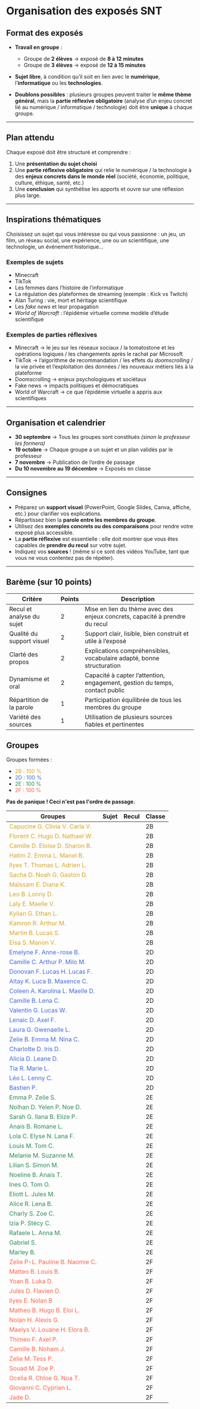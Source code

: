 # Organisation des exposés SNT

## Format des exposés
- **Travail en groupe** :  
  - Groupe de **2 élèves** → exposé de **8 à 12 minutes**  
  - Groupe de **3 élèves** → exposé de **12 à 15 minutes**  

- **Sujet libre**, à condition qu’il soit en lien avec le **numérique**, l’**informatique** ou les **technologies**.  

- **Doublons possibles** : plusieurs groupes peuvent traiter le **même thème général**, mais la **partie réflexive obligatoire** (analyse d’un enjeu concret lié au numérique / informatique / technologie) doit être **unique** à chaque groupe.  

---

## Plan attendu
Chaque exposé doit être structuré et comprendre :  
1. Une **présentation du sujet choisi**   
2. Une **partie réflexive obligatoire** qui relie le numérique / la technologie à des **enjeux concrets dans le monde réel** (société, économie, politique, culture, éthique, santé, etc.)  
3. Une **conclusion** qui synthétise les apports et ouvre sur une réflexion plus large.  

---

## Inspirations thématiques

Choisissez un sujet qui vous intéresse ou qui vous passionne : un jeu, un film, un réseau social, une expérience, une ou un scientifique, une technologie, un événement historique...  

### Exemples de sujets
- Minecraft  
- TikTok  
- Les femmes dans l’histoire de l’informatique  
- La régulation des plateformes de streaming (exemple : Kick vs Twitch)  
- Alan Turing : vie, mort et héritage scientifique  
- Les *fake news* et leur propagation  
- *World of Warcraft* : l’épidémie virtuelle comme modèle d’étude scientifique  

### Exemples de parties réflexives
- Minecraft → le jeu sur les réseaux sociaux / la tomatostone et les opérations logiques / les changements après le rachat par Microsoft  
- TikTok → l’algorithme de recommandation / les effets du *doomscrolling* / la vie privée et l’exploitation des données / les nouveaux métiers liés à la plateforme  
- Doomscrolling → enjeux psychologiques et sociétaux  
- Fake news → impacts politiques et démocratiques  
- World of Warcraft → ce que l’épidémie virtuelle a appris aux scientifiques  

---

## Organisation et calendrier
- **30 septembre** → Tous les groupes sont constitués *(sinon le professeur les formera)*  
- **19 octobre** → Chaque groupe a un sujet et un plan validés par le professeur  
- **7 novembre** → Publication de l’ordre de passage  
- **Du 10 novembre au 19 décembre** → Exposés en classe  

---

## Consignes
- Préparez un **support visuel** (PowerPoint, Google Slides, Canva, affiche, etc.) pour clarifier vos explications.  
- Répartissez bien la **parole entre les membres du groupe**.  
- Utilisez des **exemples concrets ou des comparaisons** pour rendre votre exposé plus accessible.  
- La **partie réflexive** est essentielle : elle doit montrer que vous êtes capables de **prendre du recul** sur votre sujet.  
- Indiquez vos **sources** ! (même si ce sont des vidéos YouTube, tant que vous ne vous contentez pas de répéter).  

---

## Barème (sur 10 points)

| Critère                   | Points | Description                                                                 |
|----------------------------|--------|-----------------------------------------------------------------------------|
| Recul et analyse du sujet  | 2      | Mise en lien du thème avec des enjeux concrets, capacité à prendre du recul |
| Qualité du support visuel  | 2      | Support clair, lisible, bien construit et utile à l’exposé                   |
| Clarté des propos          | 2      | Explications compréhensibles, vocabulaire adapté, bonne structuration       |
| Dynamisme et oral          | 2      | Capacité à capter l’attention, engagement, gestion du temps, contact public |
| Répartition de la parole   | 1      | Participation équilibrée de tous les membres du groupe                      |
| Variété des sources        | 1      | Utilisation de plusieurs sources fiables et pertinentes                     |

## Groupes  

Groupes formées :  
- <span style="color:goldenrod">2B : 100 %</span>  
- <span style="color:royalblue">2D : 100 %</span>  
- <span style="color:seagreen">2E : 100 %</span>  
- <span style="color:tomato">2F : 100 %</span>  

**Pas de panique ! Ceci n'est pas l'ordre de passage.**  

|Groupes|Sujet|Recul|Classe|
|--|--|--|--|
|<span style="color:goldenrod">Capucine G. Clivia V. Carla V.|||2B|
|<span style="color:goldenrod">Florent C. Hugo D. Nathael W.|||2B|
|<span style="color:goldenrod">Camille D. Eloise D. Sharon B.|||2B|
|<span style="color:goldenrod">Hatim Z. Emma L. Manel B.|||2B|
|<span style="color:goldenrod">Ilyes T. Thomas L. Adrien L.|||2B|
|<span style="color:goldenrod">Sacha D. Noah G. Gaston D.|||2B|
|<span style="color:goldenrod">Maïssam E. Diana K.|||2B|
|<span style="color:goldenrod">Leo B. Lonny D.|||2B|
|<span style="color:goldenrod">Laly E. Maelle V.|||2B|
|<span style="color:goldenrod">Kylian G. Ethan L.|||2B|
|<span style="color:goldenrod">Kamron R. Arthur M.|||2B|
|<span style="color:goldenrod">Martin B. Lucas S.|||2B|
|<span style="color:goldenrod">Elsa S. Manon V.|||2B|
|<span style="color:royalblue">Emelyne F. Anne-rose B.|||2D|
|<span style="color:royalblue">Camille C. Arthur P. Milo M.|||2D|
|<span style="color:royalblue">Donovan F. Lucas H. Lucas F.|||2D|
|<span style="color:royalblue">Altay K. Luca B. Maxence C.|||2D|
|<span style="color:royalblue">Coleen A. Karolina L. Maelle D.|||2D|
|<span style="color:royalblue">Camille B. Lena C.|||2D|
|<span style="color:royalblue">Valentin G. Lucas W.|||2D|
|<span style="color:royalblue">Lenaic D. Axel F.|||2D|
|<span style="color:royalblue">Laura G. Gwenaelle L.|||2D|
|<span style="color:royalblue">Zelie B. Emma M. Nina C.|||2D|
|<span style="color:royalblue">Charlotte D. Iris D.|||2D|
|<span style="color:royalblue">Alicia D. Leane D.|||2D|
|<span style="color:royalblue">Tia R. Marie L.|||2D|
|<span style="color:royalblue">Léo L. Lenny C.|||2D|
|<span style="color:royalblue">Bastien P.|||2D|
|<span style="color:seagreen">Emma P. Zelie S.|||2E|
|<span style="color:seagreen">Nolhan D. Yelen P. Noe D.|||2E|
|<span style="color:seagreen">Sarah G. Ilana B. Elize P.|||2E|
|<span style="color:seagreen">Anais B. Romane L.|||2E|
|<span style="color:seagreen">Lola C. Elyse N. Lana F.|||2E|
|<span style="color:seagreen">Louis M. Tom C.|||2E|
|<span style="color:seagreen">Melanie M. Suzanne M.|||2E|
|<span style="color:seagreen">Lilian S. Simon M.|||2E|
|<span style="color:seagreen">Noeline B. Anais T.|||2E|
|<span style="color:seagreen">Ines O. Tom O.|||2E|
|<span style="color:seagreen">Eliott L. Jules M.|||2E|
|<span style="color:seagreen">Alice R. Lena B.|||2E|
|<span style="color:seagreen">Charly S. Zoe C.|||2E|
|<span style="color:seagreen">Izia P. Stécy C.|||2E|
|<span style="color:seagreen">Rafaele L. Anna M.|||2E|
|<span style="color:seagreen">Gabriel S.|||2E|
|<span style="color:seagreen">Marley B.|||2E|
|<span style="color:tomato">Zelie P-L. Pauline B. Naomie C.|||2F|
|<span style="color:tomato">Matteo B. Louis B.|||2F|
|<span style="color:tomato">Yoan B. Luka D.|||2F|
|<span style="color:tomato">Jules D. Flavien D.|||2F|
|<span style="color:tomato">Ilyes E. Nolan B|||2F|
|<span style="color:tomato">Matheo B. Hugo B. Eloi L.|||2F|
|<span style="color:tomato">Nolan H. Alexis G.|||2F|
|<span style="color:tomato">Maelys V. Louane H. Elora B.|||2F|
|<span style="color:tomato">Thimeo F. Axel P.|||2F|
|<span style="color:tomato">Camille B. Noham J.|||2F|
|<span style="color:tomato">Zelie M. Tess P.|||2F|
|<span style="color:tomato">Souad M. Zoe P.|||2F|
|<span style="color:tomato">Ocelia R. Chloe G. Noa T.|||2F|
|<span style="color:tomato">Giovanni C. Cyprien L.|||2F|
|<span style="color:tomato">Jade D.|||2F|
